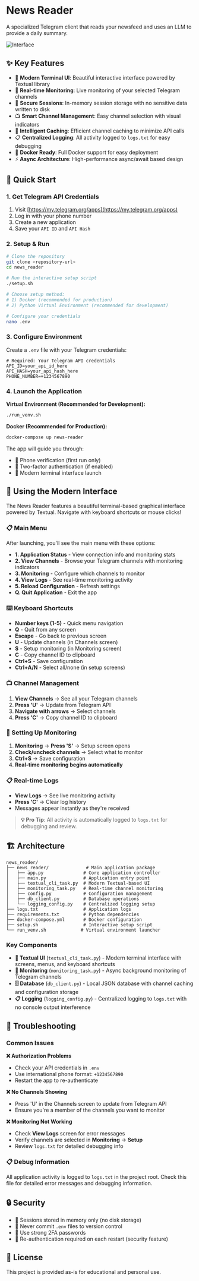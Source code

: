 # News Reader

A specialized Telegram client that reads your newsfeed and uses an LLM to provide a daily summary.

![Interface](assets/interface.png)

## ✨ Key Features

- 🎨 **Modern Terminal UI**: Beautiful interactive interface powered by Textual library
- 📡 **Real-time Monitoring**: Live monitoring of your selected Telegram channels  
- 🔐 **Secure Sessions**: In-memory session storage with no sensitive data written to disk
- 📺 **Smart Channel Management**: Easy channel selection with visual indicators
- 💾 **Intelligent Caching**: Efficient channel caching to minimize API calls
- 📋 **Centralized Logging**: All activity logged to `logs.txt` for easy debugging
- 🐳 **Docker Ready**: Full Docker support for easy deployment
- ⚡ **Async Architecture**: High-performance async/await based design

## 🚀 Quick Start

### 1. Get Telegram API Credentials

1. Visit [https://my.telegram.org/apps](https://my.telegram.org/apps)
2. Log in with your phone number
3. Create a new application
4. Save your `API ID` and `API Hash`

### 2. Setup & Run

```bash
# Clone the repository
git clone <repository-url>
cd news_reader

# Run the interactive setup script
./setup.sh

# Choose setup method:
# 1) Docker (recommended for production)
# 2) Python Virtual Environment (recommended for development)

# Configure your credentials
nano .env
```

### 3. Configure Environment

Create a `.env` file with your Telegram credentials:

```env
# Required: Your Telegram API credentials
API_ID=your_api_id_here
API_HASH=your_api_hash_here
PHONE_NUMBER=+1234567890
```

### 4. Launch the Application

**Virtual Environment (Recommended for Development):**
```bash
./run_venv.sh
```

**Docker (Recommended for Production):**
```bash
docker-compose up news-reader
```

The app will guide you through:
- 📱 Phone verification (first run only)
- 🔐 Two-factor authentication (if enabled)
- 🎨 Modern terminal interface launch

## 🎨 Using the Modern Interface

The News Reader features a beautiful terminal-based graphical interface powered by Textual. Navigate with keyboard shortcuts or mouse clicks!

### 📋 Main Menu

After launching, you'll see the main menu with these options:

- **1. Application Status** - View connection info and monitoring stats
- **2. View Channels** - Browse your Telegram channels with monitoring indicators  
- **3. Monitoring** - Configure which channels to monitor
- **4. View Logs** - See real-time monitoring activity
- **5. Reload Configuration** - Refresh settings
- **Q. Quit Application** - Exit the app

### ⌨️ Keyboard Shortcuts

- **Number keys (1-5)** - Quick menu navigation
- **Q** - Quit from any screen
- **Escape** - Go back to previous screen
- **U** - Update channels (in Channels screen)
- **S** - Setup monitoring (in Monitoring screen)
- **C** - Copy channel ID to clipboard
- **Ctrl+S** - Save configuration
- **Ctrl+A/N** - Select all/none (in setup screens)

### 📺 Channel Management

1. **View Channels** → See all your Telegram channels
2. **Press 'U'** → Update from Telegram API
3. **Navigate with arrows** → Select channels
4. **Press 'C'** → Copy channel ID to clipboard

### 📡 Setting Up Monitoring

1. **Monitoring** → **Press 'S'** → Setup screen opens
2. **Check/uncheck channels** → Select what to monitor
3. **Ctrl+S** → Save configuration
4. **Real-time monitoring begins automatically**

### 📋 Real-time Logs

- **View Logs** → See live monitoring activity
- **Press 'C'** → Clear log history
- Messages appear instantly as they're received

> **💡 Pro Tip**: All activity is automatically logged to `logs.txt` for debugging and review.

## 🏗️ Architecture

```
news_reader/
├── news_reader/              # Main application package
│   ├── app.py               # Core application controller
│   ├── main.py              # Application entry point
│   ├── textual_cli_task.py  # Modern Textual-based UI
│   ├── monitoring_task.py   # Real-time channel monitoring
│   ├── config.py            # Configuration management
│   ├── db_client.py         # Database operations
│   └── logging_config.py    # Centralized logging setup
├── logs.txt                 # Application logs
├── requirements.txt         # Python dependencies
├── docker-compose.yml       # Docker configuration
├── setup.sh                 # Interactive setup script
└── run_venv.sh             # Virtual environment launcher
```

### Key Components

- **🎨 Textual UI** (`textual_cli_task.py`) - Modern terminal interface with screens, menus, and keyboard shortcuts
- **📡 Monitoring** (`monitoring_task.py`) - Async background monitoring of Telegram channels
- **🗄️ Database** (`db_client.py`) - Local JSON database with channel caching and configuration storage
- **📋 Logging** (`logging_config.py`) - Centralized logging to `logs.txt` with no console output interference

## 🔧 Troubleshooting

### Common Issues

**❌ Authorization Problems**
- Check your API credentials in `.env`
- Use international phone format: `+1234567890`
- Restart the app to re-authenticate

**❌ No Channels Showing**
- Press 'U' in the Channels screen to update from Telegram API
- Ensure you're a member of the channels you want to monitor

**❌ Monitoring Not Working**
- Check **View Logs** screen for error messages
- Verify channels are selected in **Monitoring** → **Setup**
- Review `logs.txt` for detailed debugging info

### 📋 Debug Information

All application activity is logged to `logs.txt` in the project root. Check this file for detailed error messages and debugging information.

## 🔒 Security

- 🔐 Sessions stored in memory only (no disk storage)
- 🚫 Never commit `.env` files to version control  
- 🔑 Use strong 2FA passwords
- 🔄 Re-authentication required on each restart (security feature)

## 📄 License

This project is provided as-is for educational and personal use.
